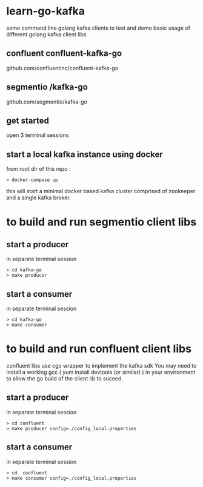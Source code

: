# learn-go-kafka

some command line golang kafka clients to test and demo basic usage of different golang kafka client libs 


## confluent  confluent-kafka-go 
github.com/confluentinc/confluent-kafka-go 

## segmentio /kafka-go 
github.com/segmentio/kafka-go 


## get started

open 3 terminal sessions

## start a local kafka instance using docker 
from root dir of this repo :

`> docker-compose up`

this will start a minimal docker based kafka cluster comprised of zookeeper and a single kafka broker.

# to build and run segmentio client libs 
## start a producer
in separate terminal session
```
> cd kafka-go 
> make producer   
```

## start a consumer
in separate terminal session

```
> cd kafka-go 
> make consumer   
```


# to build and run confluent client libs
confluent libs use cgo wrapper to implement the kafka sdk 
You may need to install a working gcc ( yum install devtools (or similar)  )  in your environment to allow the go build of the client lib to suceed. 

## start a producer
in separate terminal session

``` 
> cd confluent 
> make producer config=./config_local.properties
```

## start a consumer
in separate terminal session


``` 
> cd  confluent 
> make consumer config=./config_local.properties
```
